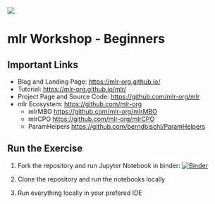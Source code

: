 ![](https://d1ll4kxfi4ofbm.cloudfront.net/file/event/188793/logo/logo3_188793_20180308214056.jpg)

# mlr Workshop - Beginners


## Important Links

- Blog and Landing Page: <https://mlr-org.github.io/>
- Tutorial: <https://mlr-org.github.io/mlr/>
- Project Page and Source Code: <https://github.com/mlr-org/mlr>
- mlr Ecosystem: <https://github.com/mlr-org>
    - mlrMBO <https://github.com/mlr-org/mlrMBO>
    - mlrCPO <https://github.com/mlr-org/mlrCPO>
    - ParamHelpers <https://github.com/berndbischl/ParamHelpers>


## Run the Exercise

1) Fork the repository and run Jupyter Notebook in binder: [![Binder](http://mybinder.org/badge.svg)](http://beta.mybinder.org/v2/gh/ja-thomas/whyr_2018_intro_mlr/master?filepath=./)

2) Clone the repository and run the notebooks locally

3) Run everything locally in your prefered IDE
